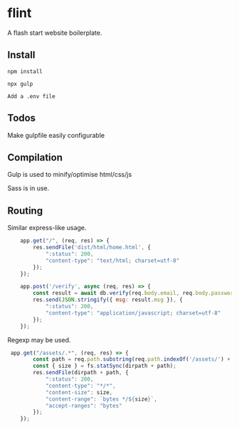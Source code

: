 # flint

A flash start website boilerplate.

## Install

``` npm install ```

``` npx gulp ```

```Add a .env file```

## Todos

Make gulpfile easily configurable

## Compilation

Gulp is used to minify/optimise html/css/js

Sass is in use.

## Routing

Similar express-like usage.

```js
    app.get("/", (req, res) => {
        res.sendFile('dist/html/home.html', {
            ":status": 200,
            "content-type": "text/html; charset=utf-8"
        });
    }); 

    app.post('/verify', async (req, res) => {
        const result = await db.verify(req.body.email, req.body.password, req.body.code);
        res.send(JSON.stringify({ msg: result.msg }), {
            ":status": 200,
            "content-type": "application/javascript; charset=utf-8"
        });
    });
```

Regexp may be used.

```js
 app.get("/assets/.*", (req, res) => {
        const path = req.path.substring(req.path.indexOf('/assets/') + 8);
        const { size } = fs.statSync(dirpath + path);
        res.sendFile(dirpath + path, {
            ":status": 200,
            "content-type": "*/*",
            "content-size": size,
            "content-range": `bytes */${size}`,
            "accept-ranges": "bytes"
        });
    });
```
